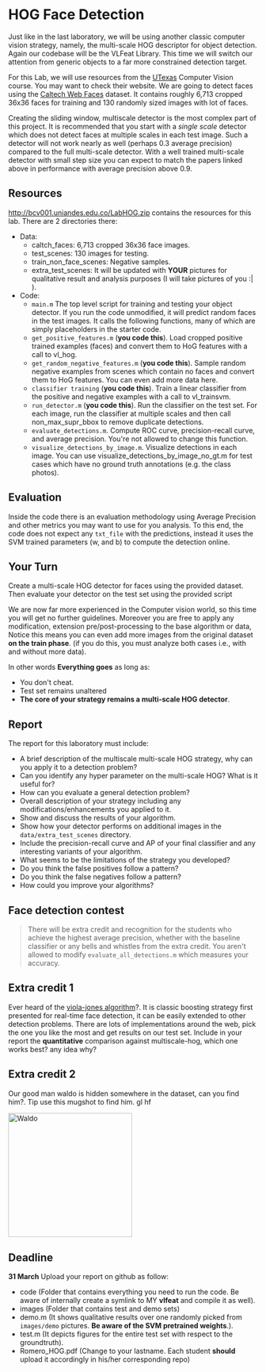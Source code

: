 
# HOG Face Detection
Just like in the last laboratory, we will be using another classic computer vision strategy, namely, the multi-scale HOG descriptor for object detection. Again our codebase will be the VLFeat Library. This time we will switch our attention from generic objects to a far more constrained detection target.

For this Lab, we will use resources from the [UTexas](http://vision.cs.utexas.edu/378h-spring2017/assignments/a5/A5.html) Computer Vision course. You may want to check their website. We are going to detect faces using the [Caltech Web Faces](http://www.vision.caltech.edu/Image_Datasets/Caltech_10K_WebFaces/) dataset. It contains roughly 6,713 cropped 36x36 faces for training and 130 randomly sized images with lot of faces. 

Creating the sliding window, multiscale detector is the most complex part of this project. It is recommended that you start with a *single scale* detector which does not detect faces at multiple scales in each test image. Such a detector will not work nearly as well (perhaps 0.3 average precision) compared to the full multi-scale detector. With a well trained multi-scale detector with small step size you can expect to match the papers linked above in performance with average precision above 0.9.

## Resources

http://bcv001.uniandes.edu.co/LabHOG.zip contains the resources for this lab. There are 2 directories there:

- Data:
  - caltch_faces: 6,713 cropped 36x36 face images.
  - test_scenes: 130 images for testing.
  - train_non_face_scenes: Negative samples.
  - extra_test_scenes: It will be updated with **YOUR** pictures for qualitative result and analysis purposes (I will take pictures of you :| ). 
- Code:
  - `main.m` The top level script for training and testing your object detector. If you run the code unmodified, it will predict random faces in the test images. It calls the following functions, many of which are simply placeholders in the starter code.
  - `get_positive_features.m` (**you code this**). Load cropped positive trained examples (faces) and convert them to HoG features with a call to vl_hog.
  - `get_random_negative_features.m` (**you code this**). Sample random negative examples from scenes which contain no faces and convert them to HoG features. You can even add more data here. 
  - `classifier training` (**you code this**). Train a linear classifier from the positive and negative examples with a call to vl_trainsvm.
  - `run_detector.m` (**you code this**). Run the classifier on the test set. For each image, run the classifier at multiple scales and then call non_max_supr_bbox to remove duplicate detections.
  - `evaluate_detections.m`. Compute ROC curve, precision-recall curve, and average precision. You're not allowed to change this function.
  - `visualize_detections_by_image.m`. Visualize detections in each image. You can use visualize_detections_by_image_no_gt.m for test cases which have no ground truth annotations (e.g. the class photos).




## Evaluation
Inside the code there is an evaluation methodology using Average Precision and other metrics you may want to use for you analysis. To this end, the code does not expect any `txt_file` with the predictions, instead it uses the SVM trained parameters (w, and b) to compute the detection online.

## Your Turn

Create a multi-scale HOG detector for faces using the provided dataset. Then evaluate your detector on the test set using the provided script

We are now far more experienced in the Computer vision world, so this time you will get no further guidelines. Moreover you are free to apply any modification, extension pre/post-processing to the base algorithm or data, Notice this means you can even add more images from the original dataset **on the train phase**. (if you do this, you must analyze both cases i.e., with and without more data). 

In other words **Everything goes** as long as:
- You don't cheat.
- Test set remains unaltered
- **The core of your strategy remains a multi-scale HOG detector**.

## Report 
The report for this laboratory must include:
- A brief description of the multiscale multi-scale HOG strategy, why can you apply it to a detection problem?
- Can you identify any hyper parameter on the multi-scale HOG? What is it useful for?
- How can you evaluate a general detection problem? 
- Overall description of your strategy including any modifications/enhancements you applied to it.
- Show and discuss the results of your algorithm.
- Show how your detector performs on additional images in the `data/extra_test_scenes` directory.
- Include the precision-recall curve and AP of your final classifier and any interesting variants of your algorithm.
- What seems to be the limitations of the strategy you developed?
- Do you think the false positives follow a pattern?
- Do you think the false negatives follow a pattern?
- How could you improve your algorithms? 

## Face detection contest

> There will be extra credit and recognition for the students who achieve the highest average precision, whether with the baseline classifier or any bells and whistles from the extra credit. You aren't allowed to modify `evaluate_all_detections.m` which measures your accuracy.


## Extra credit 1
Ever heard of the [viola-jones algorithm](http://www.vision.caltech.edu/html-files/EE148-2005-Spring/pprs/viola04ijcv.pdf)?. It is classic boosting strategy first presented for real-time face detection, it can be easily extended to other detection problems. 
There are lots of implementations around the web, pick the one you like the most and get results on our test set. Include in your report the **quantitative** comparison against multiscale-hog, which one works best? any idea why?

## Extra credit 2

Our good man waldo is hidden somewhere in the dataset, can you find him?. Tip use this mugshot to find him. gl hf

<img src="https://pbs.twimg.com/profile_images/561277979855056896/4yRcS2Zo.png" alt="Waldo" width="250" height="250">


## Deadline
**31 March** Upload your report on github as follow:

- code (Folder that contains everything you need to run the code. Be aware of internally create a symlink to MY **vlfeat** and compile it as well).
- images (Folder that contains test and demo sets)
- demo.m (It shows qualitative results over one randomly picked from `images/demo` pictures. **Be aware of the SVM pretrained weights**.).
- test.m (It depicts figures for the entire test set with respect to the groundtruth).
- Romero_HOG.pdf (Change to your lastname. Each student **should** upload it accordingly in his/her corresponding repo)
